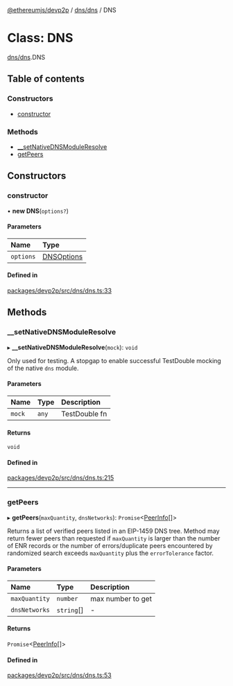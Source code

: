 [@ethereumjs/devp2p](../README.md) / [dns/dns](../modules/dns_dns.md) / DNS

# Class: DNS

[dns/dns](../modules/dns_dns.md).DNS

## Table of contents

### Constructors

- [constructor](dns_dns.dns.md#constructor)

### Methods

- [\_\_setNativeDNSModuleResolve](dns_dns.dns.md#__setnativednsmoduleresolve)
- [getPeers](dns_dns.dns.md#getpeers)

## Constructors

### constructor

• **new DNS**(`options?`)

#### Parameters

| Name | Type |
| :------ | :------ |
| `options` | [DNSOptions](../modules/dns_dns.md#dnsoptions) |

#### Defined in

[packages/devp2p/src/dns/dns.ts:33](https://github.com/ethereumjs/ethereumjs-monorepo/blob/master/packages/devp2p/src/dns/dns.ts#L33)

## Methods

### \_\_setNativeDNSModuleResolve

▸ **__setNativeDNSModuleResolve**(`mock`): `void`

Only used for testing. A stopgap to enable successful
TestDouble mocking of the native `dns` module.

#### Parameters

| Name | Type | Description |
| :------ | :------ | :------ |
| `mock` | `any` | TestDouble fn |

#### Returns

`void`

#### Defined in

[packages/devp2p/src/dns/dns.ts:215](https://github.com/ethereumjs/ethereumjs-monorepo/blob/master/packages/devp2p/src/dns/dns.ts#L215)

___

### getPeers

▸ **getPeers**(`maxQuantity`, `dnsNetworks`): `Promise`<[PeerInfo](../interfaces/dpt_dpt.peerinfo.md)[]\>

Returns a list of verified peers listed in an EIP-1459 DNS tree. Method may
return fewer peers than requested if `maxQuantity` is larger than the number
of ENR records or the number of errors/duplicate peers encountered by randomized
search exceeds `maxQuantity` plus the `errorTolerance` factor.

#### Parameters

| Name | Type | Description |
| :------ | :------ | :------ |
| `maxQuantity` | `number` | max number to get |
| `dnsNetworks` | `string`[] | - |

#### Returns

`Promise`<[PeerInfo](../interfaces/dpt_dpt.peerinfo.md)[]\>

#### Defined in

[packages/devp2p/src/dns/dns.ts:53](https://github.com/ethereumjs/ethereumjs-monorepo/blob/master/packages/devp2p/src/dns/dns.ts#L53)
